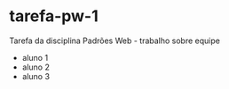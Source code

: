 # tarefa-pw-1
Tarefa da disciplina Padrões Web - trabalho sobre equipe

- aluno 1
- aluno 2
- aluno 3
